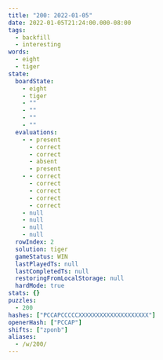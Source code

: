 ```yaml
---
title: "200: 2022-01-05"
date: 2022-01-05T21:24:00.000-08:00
tags:
  - backfill
  - interesting
words:
  - eight
  - tiger
state:
  boardState:
    - eight
    - tiger
    - ""
    - ""
    - ""
    - ""
  evaluations:
    - - present
      - correct
      - correct
      - absent
      - present
    - - correct
      - correct
      - correct
      - correct
      - correct
    - null
    - null
    - null
    - null
  rowIndex: 2
  solution: tiger
  gameStatus: WIN
  lastPlayedTs: null
  lastCompletedTs: null
  restoringFromLocalStorage: null
  hardMode: true
stats: {}
puzzles:
  - 200
hashes: ["PCCAPCCCCCXXXXXXXXXXXXXXXXXXXX"]
openerHash: ["PCCAP"]
shifts: ["zponb"]
aliases:
  - /w/200/
---
```

<!-- more -->
